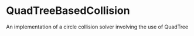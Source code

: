 # QuadTreeBasedCollision
An implementation of a circle collision solver involving the use of QuadTree
